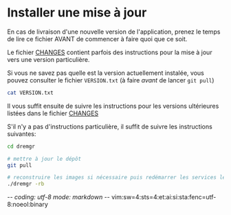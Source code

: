 # Installer une mise à jour

En cas de livraison d'une nouvelle version de l'application, prenez le temps de
lire ce fichier AVANT de commencer à faire quoi que ce soit.

Le fichier [CHANGES](CHANGES.md) contient parfois des instructions pour la mise
à jour vers une version particulière.

Si vous ne savez pas quelle est la version actuellement instalée, vous pouvez
consulter le fichier `VERSION.txt` (à faire *avant* de lancer `git pull`)
~~~sh
cat VERSION.txt
~~~

Il vous suffit ensuite de suivre les instructions pour les versions ultérieures
listées dans le fichier [CHANGES](CHANGES.md)

S'il n'y a pas d'instructions particulière, il suffit de suivre les instructions
suivantes:
~~~sh
cd dremgr

# mettre à jour le dépôt
git pull

# reconstruire les images si nécessaire puis redémarrer les services le cas échéant
./dremgr -rb
~~~

-*- coding: utf-8 mode: markdown -*- vim:sw=4:sts=4:et:ai:si:sta:fenc=utf-8:noeol:binary